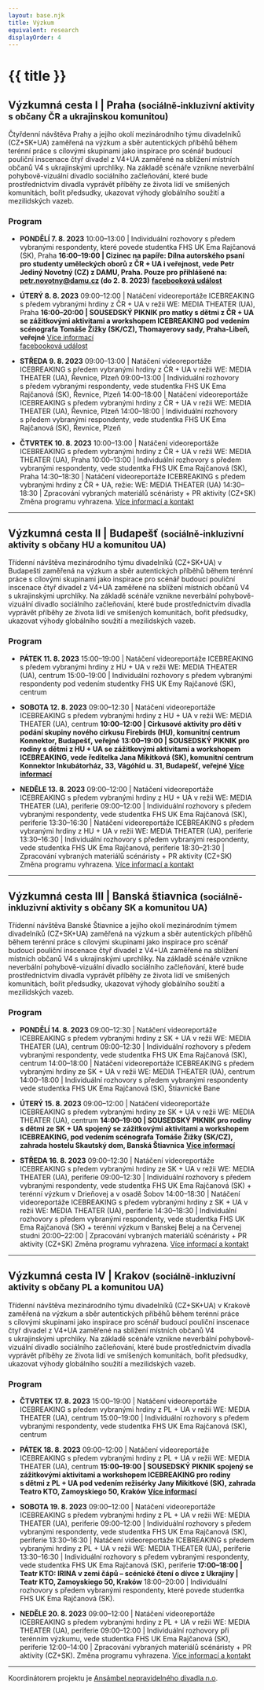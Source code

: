 ```yaml
---
layout: base.njk
title: Výzkum
equivalent: research
displayOrder: 4
---
```


# {{ title }}

<article class="research-trip">

## Výzkumná cesta I | Praha <small>(sociálně-inkluzivní aktivity s občany ČR a ukrajinskou komunitou)</small>

Čtyřdenní návštěva Prahy a jejího okolí mezinárodního týmu divadelníků (CZ+SK+UA) zaměřená na výzkum a sběr autentických příběhů během terénní práce s cílovými skupinami jako inspirace pro scénář budoucí pouliční inscenace čtyř divadel z V4+UA zaměřené na sblížení místních občanů V4 s ukrajinskými uprchlíky. Na základě scénáře vznikne neverbální pohybově-vizuální divadlo sociálního začleňování, které bude prostřednictvím divadla vyprávět příběhy ze života lidí ve smíšených komunitách, bořit předsudky, ukazovat výhody globálního soužití a mezilidských vazeb.

### Program


- **PONDĚLÍ 7. 8. 2023**
<time>10:00–13:00</time> | Individuální rozhovory s předem vybranými respondenty, které povede studentka FHS
UK Ema Rajčanová (SK), Praha
**<time>16:00–19:00</time> | Cizinec na papíře: Dílna autorského psaní pro studenty uměleckých oborů z ČR + UA i veřejnost, vede Petr Jediný Novotný (CZ) z DAMU, Praha. Pouze pro přihlášené na:**
	**petr.novotny@damu.cz (do 2. 8. 2023)**
	**[facebooková událost](https://www.facebook.com/events/311848634603518/)**

- **ÚTERÝ 8. 8. 2023**
<time>09:00–12:00</time> | Natáčení videoreportáže ICEBREAKING s předem vybranými hrdiny z ČR + UA v režii
WE: MEDIA THEATER (UA), Praha
**<time>16:00–20:00</time> | SOUSEDSKÝ PIKNIK pro matky s dětmi z ČR + UA se zážitkovými aktivitami a
workshopem ICEBREAKING pod vedením scénografa Tomáše Žižky (SK/CZ), Thomayerovy sady,
Praha-Libeň, veřejné**
[Více informací](http://localhost:8080/icebreaking/cs/press/)\
[facebooková událost](https://www.facebook.com/events/690959142876244/)


- **STŘEDA 9. 8. 2023**
<time>09:00–13:00</time> | Natáčení videoreportáže ICEBREAKING s předem vybranými hrdiny z ČR + UA v režii
WE: MEDIA THEATER (UA), Řevnice, Plzeň
<time>09:00–13:00</time> | Individuální rozhovory s předem vybranými respondenty, vede studentka FHS UK Ema
Rajčanová (SK), Řevnice, Plzeň
<time>14:00–18:00</time> | Natáčení videoreportáže ICEBREAKING s předem vybranými hrdiny z ČR + UA v režii
WE: MEDIA THEATER (UA), Řevnice, Plzeň
<time>14:00–18:00</time> | Individuální rozhovory s předem vybranými respondenty, vede studentka FHS UK Ema
Rajčanová (SK), Řevnice, Plzeň


- **ČTVRTEK 10. 8. 2023**
<time>10:00–13:00</time> | Natáčení videoreportáže ICEBREAKING s předem vybranými hrdiny z ČR + UA v režii
WE: MEDIA THEATER (UA), Praha
<time>10:00–13:00</time> | Individuální rozhovory s předem vybranými respondenty, vede studentka FHS UK Ema
Rajčanová (SK), Praha
<time>14:30–18:30</time> | Natáčení videoreportáže ICEBREAKING s předem vybranými hrdiny z ČR + UA, režie:
WE: MEDIA THEATER (UA)
<time>14:30–18:30</time> | Zpracování vybraných materiálů scénáristy + PR aktivity (CZ+SK)
Změna programu vyhrazena.
[Více informací a kontakt](https://prostores.cz/icebreaking)
</article>

---

<article class="research-trip">

## Výzkumná cesta II | Budapešť <small>(sociálně-inkluzivní aktivity s občany HU a komunitou UA)</small>

Třídenní návštěva mezinárodního týmu divadelníků (CZ+SK+UA) v Budapešti zaměřená na výzkum a sběr autentických příběhů během terénní práce s cílovými skupinami jako inspirace pro scénář budoucí pouliční inscenace čtyř divadel z V4+UA zaměřené na sblížení místních občanů V4 s ukrajinskými uprchlíky. Na základě scénáře vznikne neverbální pohybově-vizuální divadlo sociálního začleňování, které bude prostřednictvím divadla vyprávět příběhy ze života lidí ve smíšených komunitách, bořit předsudky, ukazovat výhody globálního soužití a mezilidských vazeb.

### Program

- **PÁTEK 11. 8. 2023**
<time>15:00–19:00</time> | Natáčení videoreportáže ICEBREAKING s předem vybranými hrdiny z HU + UA v režii
WE: MEDIA THEATER (UA), centrum
<time>15:00–19:00</time> | Individuální rozhovory s předem vybranými respondenty pod vedením studentky FHS
UK Emy Rajčanové (SK), centrum

- **SOBOTA 12. 8. 2023**
<time>09:00–12:30</time> | Natáčení videoreportáže ICEBREAKING s předem vybranými hrdiny z HU + UA v režii
WE: MEDIA THEATER (UA), centrum
**<time>10:00–12:00</time> | Cirkusové aktivity pro děti v podání skupiny nového cirkusu Firebirds (HU),
komunitní centrum Konnektor, Budapešť, veřejné**
**<time>13:00–19:00</time> | SOUSEDSKÝ PIKNIK pro rodiny s dětmi z HU + UA se zážitkovými aktivitami a
workshopem ICEBREAKING, vede ředitelka Jana Mikitková (SK), komunitní centrum Konnektor
Inkubátorház, 33, Vágóhíd u. 31, Budapešť, veřejné**
**[Více informací](https://www.and-theatre.art/wp-content/uploads/2023/07/ICEBREAK_invitation_piknik_Budapest_SK.pdf)**

- **NEDĚLE 13. 8. 2023**
<time>09:00–12:00</time> | Natáčení videoreportáže ICEBREAKING s předem vybranými hrdiny z HU + UA v režii
WE: MEDIA THEATER (UA), periferie
<time>09:00–12:00</time> | Individuální rozhovory s předem vybranými respondenty, vede studentka FHS UK Ema
Rajčanová (SK), periferie
<time>13:30–16:30</time> | Natáčení videoreportáže ICEBREAKING s předem vybranými hrdiny z HU + UA v režii
WE: MEDIA THEATER (UA), periferie
<time>13:30–16:30</time> | Individuální rozhovory s předem vybranými respondenty, vede studentka FHS UK Ema
Rajčanová, periferie
<time>18:30–21:30</time> | Zpracování vybraných materiálů scénáristy + PR aktivity (CZ+SK)
Změna programu vyhrazena.
[Více informací a kontakt](https://firebirds.hu/show/icebreaking)
</article>

---

<article class="research-trip">

## Výzkumná cesta III | Banská štiavnica <small>(sociálně-inkluzivní aktivity s občany SK a komunitou UA)</small>

Třídenní návštěva Banské Štiavnice a jejího okolí mezinárodním týmem divadelníků (CZ+SK+UA) zaměřená na výzkum a sběr autentických příběhů během terénní práce s cílovými skupinami jako inspirace pro scénář budoucí pouliční inscenace čtyř divadel z V4+UA zaměřené na sblížení místních občanů V4 s ukrajinskými uprchlíky. Na základě scénáře vznikne neverbální pohybově-vizuální divadlo sociálního začleňování, které bude prostřednictvím divadla vyprávět příběhy ze života lidí ve smíšených komunitách, bořit předsudky, ukazovat výhody globálního soužití a mezilidských vazeb.

### Program

- **PONDĚLÍ 14. 8. 2023**
<time>09:00–12:30</time> | Natáčení videoreportáže ICEBREAKING s předem vybranými hrdiny z SK + UA v režii
WE: MEDIA THEATER (UA), centrum
<time>09:00–12:30</time> | Individuální rozhovory s předem vybranými respondenty, vede studentka FHS UK Ema
Rajčanová (SK), centrum
<time>14:00–18:00</time> | Natáčení videoreportáže ICEBREAKING s předem vybranými hrdiny ze SK + UA v režii
WE: MEDIA THEATER (UA), centrum
<time>14:00–18:00</time> | Individuální rozhovory s předem vybranými respondenty vede studentka FHS UK Ema
Rajčanová (SK), Štiavnické Bane

- **ÚTERÝ 15. 8. 2023**
<time>09:00–12:00</time> | Natáčení videoreportáže ICEBREAKING s předem vybranými hrdiny ze SK + UA v režii
WE: MEDIA THEATER (UA), centrum
**<time>14:00–19:00</time> | SOUSEDSKÝ PIKNIK pro rodiny s dětmi ze SK + UA spojený se zážitkovými aktivitami
a workshopem ICEBREAKING, pod vedením scénografa Tomáše Žižky (SK/CZ), zahrada hostelu
Skautský dom, Banská Štiavnica**
**[Více informací](https://www.and-theatre.art/wp-content/uploads/2023/07/ICEBREAK_invitation_piknik_BS_SK.pdf)**

- **STŘEDA 16. 8. 2023**
<time>09:00–12:30</time> | Natáčení videoreportáže ICEBREAKING s předem vybranými hrdiny ze SK + UA v režii
WE: MEDIA THEATER (UA), periferie
<time>09:00–12:30</time> | Individuální rozhovory s předem vybranými respondenty, vede studentka FHS UK Ema
Rajčanová (SK) + terénní výzkum v Drieňovej a v osadě Šobov
<time>14:00–18:30</time> | Natáčení videoreportáže ICEBREAKING s předem vybranými hrdiny z SK + UA v režii
WE: MEDIA THEATER (UA), periferie
<time>14:30–18:30</time> | Individuální rozhovory s předem vybranými respondenty, vede studentka FHS UK Ema
Rajčanová (SK) + terénní výzkum v Banskej Belej a na Červenej studni
<time>20:00–22:00</time> | Zpracování vybraných materiálů scénáristy + PR aktivity (CZ+SK)
Změna programu vyhrazena.
[Více informací a kontakt](https://www.and-theatre.art/icebreaking-sk/vyskum/)
</article>

---

<article class="research-trip">

## Výzkumná cesta IV | Krakov <small>(sociálně-inkluzivní aktivity s občany PL a komunitou UA)</small>

Třídenní návštěva mezinárodního týmu divadelníků (CZ+SK+UA) v Krakově zaměřená na výzkum a sběr autentických příběhů během terénní práce s cílovými skupinami jako inspirace pro scénář budoucí pouliční inscenace čtyř divadel z V4+UA zaměřené na sblížení místních občanů V4 s ukrajinskými uprchlíky. Na základě scénáře vznikne neverbální pohybově-vizuální divadlo sociálního začleňování, které bude prostřednictvím divadla vyprávět příběhy ze života lidí ve smíšených komunitách, bořit předsudky, ukazovat výhody globálního soužití a mezilidských vazeb.

### Program

- **ČTVRTEK 17. 8. 2023**
<time>15:00–19:00</time> | Natáčení videoreportáže ICEBREAKING s předem vybranými hrdiny z PL + UA v režii
WE: MEDIA THEATER (UA), centrum
<time>15:00–19:00</time> | Individuální rozhovory s předem vybranými respondenty, vede studentka FHS UK Ema
Rajčanová (SK), centrum

- **PÁTEK 18. 8. 2023**
<time>09:00–12:00</time> | Natáčení videoreportáže ICEBREAKING s předem vybranými hrdiny z PL + UA v režii
WE: MEDIA THEATER (UA), centrum
**<time>15:00–19:00</time> | SOUSEDSKÝ PIKNIK spojený se zážitkovými aktivitami a workshopem ICEBREAKING
pro rodiny s dětmi z PL + UA pod vedením režisérky Jany Mikitkové (SK), zahrada Teatro KTO,
Zamoyskiego 50, Kraków**
**[Více informací](https://www.and-theatre.art/wp-content/uploads/2023/07/ICEBREAK_invitation_piknik_Krakov_SK.pdf)**

- **SOBOTA 19. 8. 2023**
<time>09:00–12:00</time> | Natáčení videoreportáže ICEBREAKING s předem vybranými hrdiny z PL + UA v režii
WE: MEDIA THEATER (UA), periferie
<time>09:00–12:00</time> | Individuální rozhovory s předem vybranými respondenty, vede studentka FHS UK Ema
Rajčanová (SK), periferie
<time>13:30–16:30</time> | Natáčení videoreportáže ICEBREAKING s předem vybranými hrdiny z PL + UA v režii
WE: MEDIA THEATER (UA), periferie
<time>13:30–16:30</time> | Individuální rozhovory s předem vybranými respondenty, vede studentka FHS UK Ema
Rajčanová (SK), periferie
**<time>17:00–18:00</time> | Teatr KTO: IRINA v zemi čápů – scénické čtení o dívce z Ukrajiny | Teatr KTO,
Zamoyskiego 50, Kraków**
<time>18:00–20:00</time> | Individuální rozhovory s předem vybranými respondenty, které povede studentka FHS
UK Ema Rajčanová (SK).

- **NEDĚLE 20. 8. 2023**
<time>09:00–12:00</time> | Natáčení videoreportáže ICEBREAKING s předem vybranými hrdiny z PL + UA v režii
WE: MEDIA THEATER (UA), periferie
<time>09:00–12:00</time> | Individuální rozhovory při terénním výzkumu, vede studentka FHS UK Ema Rajčanová
(SK), periferie
<time>12:00–14:00</time> | Zpracování vybraných materiálů scénáristy + PR aktivity (CZ+SK).
Změna programu vyhrazena.
[Více informací a kontakt](https://teatrkto.pl/projekty/)
</article>

---

Koordinátorem projektu je [Ansámbel nepravidelného divadla n.o](https://www.and-theatre.art/icebreaking-sk/).